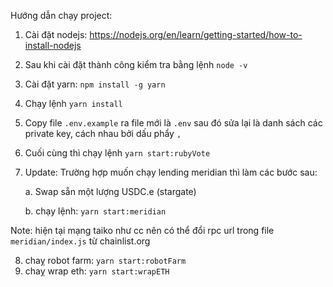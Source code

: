 Hướng dẫn chạy project:
1. Cài đặt nodejs: https://nodejs.org/en/learn/getting-started/how-to-install-nodejs
2. Sau khi cài đặt thành công kiểm tra bằng lệnh `node -v`
3. Cài đặt yarn: `npm install -g yarn`
4. Chạy lệnh `yarn install`
5. Copy file `.env.example` ra file mới là `.env` sau đó sửa lại là danh sách các private key, cách nhau bởi dấu phẩy `,`
6. Cuối cùng thì chạy lệnh `yarn start:rubyVote`
7. Update: Trường hợp muốn chạy lending meridian thì làm các bước sau:

    a. Swap sẵn một lượng USDC.e (stargate)

    b. chạy lệnh: ```yarn start:meridian```

Note: hiện tại mạng taiko như cc nên có thể đổi rpc url trong file ```meridian/index.js``` từ chainlist.org

8. chaỵ robot farm: ```yarn start:robotFarm```
9. chaỵ wrap eth: ```yarn start:wrapETH```